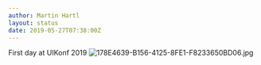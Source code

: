 ```yaml
---
author: Martin Hartl
layout: status
date: 2019-05-27T07:38:00Z
---
```

First day at UIKonf 2019
![178E4639-B156-4125-8FE1-F8233650BD06.jpg](http://share.hartl.co/micro/178E4639-B156-4125-8FE1-F8233650BD06.jpg)